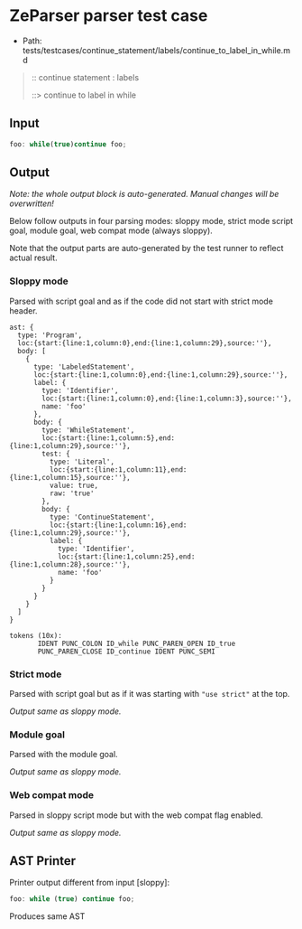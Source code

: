 # ZeParser parser test case

- Path: tests/testcases/continue_statement/labels/continue_to_label_in_while.md

> :: continue statement : labels
>
> ::> continue to label in while

## Input

`````js
foo: while(true)continue foo;
`````

## Output

_Note: the whole output block is auto-generated. Manual changes will be overwritten!_

Below follow outputs in four parsing modes: sloppy mode, strict mode script goal, module goal, web compat mode (always sloppy).

Note that the output parts are auto-generated by the test runner to reflect actual result.

### Sloppy mode

Parsed with script goal and as if the code did not start with strict mode header.

`````
ast: {
  type: 'Program',
  loc:{start:{line:1,column:0},end:{line:1,column:29},source:''},
  body: [
    {
      type: 'LabeledStatement',
      loc:{start:{line:1,column:0},end:{line:1,column:29},source:''},
      label: {
        type: 'Identifier',
        loc:{start:{line:1,column:0},end:{line:1,column:3},source:''},
        name: 'foo'
      },
      body: {
        type: 'WhileStatement',
        loc:{start:{line:1,column:5},end:{line:1,column:29},source:''},
        test: {
          type: 'Literal',
          loc:{start:{line:1,column:11},end:{line:1,column:15},source:''},
          value: true,
          raw: 'true'
        },
        body: {
          type: 'ContinueStatement',
          loc:{start:{line:1,column:16},end:{line:1,column:29},source:''},
          label: {
            type: 'Identifier',
            loc:{start:{line:1,column:25},end:{line:1,column:28},source:''},
            name: 'foo'
          }
        }
      }
    }
  ]
}

tokens (10x):
       IDENT PUNC_COLON ID_while PUNC_PAREN_OPEN ID_true
       PUNC_PAREN_CLOSE ID_continue IDENT PUNC_SEMI
`````

### Strict mode

Parsed with script goal but as if it was starting with `"use strict"` at the top.

_Output same as sloppy mode._

### Module goal

Parsed with the module goal.

_Output same as sloppy mode._

### Web compat mode

Parsed in sloppy script mode but with the web compat flag enabled.

_Output same as sloppy mode._

## AST Printer

Printer output different from input [sloppy]:

````js
foo: while (true) continue foo;
````

Produces same AST
